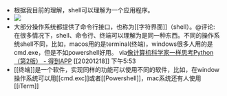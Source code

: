 - 根据我目前的理解，shell可以理解为一个应用程序。
- ![](https://firebasestorage.googleapis.com/v0/b/firescript-577a2.appspot.com/o/imgs%2Fapp%2Fxinyiheng%2FFIU4iF6t9V.png?alt=media&token=a62dc2be-8534-4a11-95ea-74c873c4ca69)
- 大部分操作系统都提供了命令行接口，也称为[[字符界面]]（shell）。@评论:在很多情况下，shell、命令行、终端可以理解为是同一种东西。不同的操作系统shell不同，比如，macos用的是terminal(终端)，windows很多人用的是cmd.exe，但是不如powershell好用。
  via[像计算机科学家一样思考Python（第2版） - 得到APP](https://www.dedao.cn/reader?id=bBVDEXGGLn7eB51b8NjVRqDoQJPMk3aXaJWadYrXmAxE4Ov92lgzK6ZypxLqdQjp)
  [[20201218]] 下午5:53
- [[终端]]是一个软件，实现同样的功能可以使用不同的软件，比如，在window操作系统可以用[[cmd.exc]]或者[[Powershell]]，mac系统还有人使用[[iTerm]]
